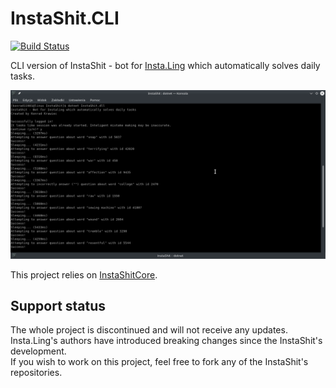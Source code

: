 # InstaShit.CLI

[![Build Status](https://travis-ci.org/konrad11901/InstaShit.CLI.svg?branch=master)](https://travis-ci.org/konrad11901/InstaShit.CLI)

CLI version of InstaShit - bot for [Insta.Ling](https://instaling.pl) which automatically solves daily tasks.

![InstaShit.CLI image](InstaShit.CLI.png?raw=true "InstaShit.CLI")

This project relies on [InstaShitCore](https://github.com/konrad11901/InstaShitCore).

## Support status

The whole project is discontinued and will not receive any updates. Insta.Ling's authors have introduced breaking changes since the InstaShit's development.  
If you wish to work on this project, feel free to fork any of the InstaShit's repositories.

